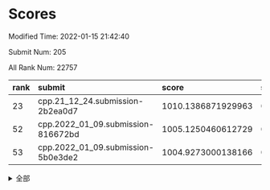 # Scores

Modified Time: 2022-01-15 21:42:40

Submit Num: 205

All Rank Num: 22757

| rank |               submit               |       score        |       sigma        | pk_num |
| :--- | :--------------------------------- | :----------------- | :----------------- | :----- |
| 23   | cpp.21_12_24.submission-2b2ea0d7   | 1010.1386871929963 | 0.7745231347604471 | 449    |
| 52   | cpp.2022_01_09.submission-816672bd | 1005.1250460612729 | 0.722995239977897  | 442    |
| 53   | cpp.2022_01_09.submission-5b0e3de2 | 1004.9273000138166 | 0.7305497851781644 | 440    |


<details>
<summary>全部</summary>

| rank |                 submit                 |       score        |       sigma        | pk_num |
| :--- | :------------------------------------- | :----------------- | :----------------- | :----- |
| 1    | gobigger.level_3.submission_level_3_27 | 1011.4852591352166 | 0.7659375140079937 | 448    |
| 2    | gobigger.level_3.submission_level_3_38 | 1011.4628245572413 | 0.8127081299673855 | 441    |
| 3    | gobigger.level_3.submission_level_3_32 | 1011.3765141522344 | 0.7826383510669311 | 446    |
| 4    | gobigger.level_3.submission_level_3_20 | 1011.2579898358102 | 0.783884354392515  | 446    |
| 5    | gobigger.level_3.submission_level_3_37 | 1010.9693847523857 | 0.7931359417902548 | 439    |
| 6    | gobigger.level_3.submission_level_3_31 | 1010.8539505443842 | 0.7684699134434894 | 440    |
| 7    | gobigger.level_3.submission_level_3_9  | 1010.7820572492611 | 0.7614159156563073 | 444    |
| 8    | gobigger.level_3.submission_level_3_34 | 1010.740042088679  | 0.7716806270532224 | 444    |
| 9    | gobigger.level_3.submission_level_3_25 | 1010.6322538335501 | 0.7643561098900493 | 445    |
| 10   | gobigger.level_3.submission_level_3_43 | 1010.6315735039556 | 0.7662797563884682 | 440    |
| 11   | gobigger.level_3.submission_level_3_15 | 1010.5986157942668 | 0.7654115177288159 | 444    |
| 12   | gobigger.level_3.submission_level_3_47 | 1010.5502617959002 | 0.7599315263023297 | 446    |
| 13   | gobigger.level_3.submission_level_3_11 | 1010.5286203821546 | 0.7720007011396909 | 450    |
| 14   | gobigger.level_3.submission_level_3_10 | 1010.4727480523017 | 0.790206079479341  | 441    |
| 15   | gobigger.level_3.submission_level_3_2  | 1010.4621715308539 | 0.7619967111581903 | 443    |
| 16   | gobigger.level_3.submission_level_3_41 | 1010.4223844601034 | 0.7636709613944869 | 444    |
| 17   | gobigger.level_3.submission_level_3_16 | 1010.4121110629233 | 0.7519893597776576 | 444    |
| 18   | gobigger.level_3.submission_level_3_17 | 1010.4083795890855 | 0.765102481138901  | 444    |
| 19   | gobigger.level_3.submission_level_3_29 | 1010.4054520086422 | 0.7703895879889218 | 443    |
| 20   | gobigger.level_3.submission_level_3_35 | 1010.3777817469423 | 0.7957428732771664 | 447    |
| 21   | gobigger.level_3.submission_level_3_4  | 1010.3575330180478 | 0.7584350830671971 | 449    |
| 22   | gobigger.level_3.submission_level_3_49 | 1010.3014958697364 | 0.7852154400523668 | 444    |
| 23   | cpp.21_12_24.submission-2b2ea0d7       | 1010.1386871929963 | 0.7745231347604471 | 449    |
| 24   | gobigger.level_3.submission_level_3_36 | 1010.0373590559851 | 0.7616815614011867 | 441    |
| 25   | gobigger.level_3.submission_level_3_1  | 1010.0190682354737 | 0.7517433730652744 | 444    |
| 26   | gobigger.level_3.submission_level_3_3  | 1009.9827579956423 | 0.750787349909082  | 445    |
| 27   | gobigger.level_3.submission_level_3_21 | 1009.9059634969872 | 0.7801615306129276 | 439    |
| 28   | gobigger.level_3.submission_level_3_6  | 1009.9033336486434 | 0.7535388879823293 | 448    |
| 29   | gobigger.level_3.submission_level_3_26 | 1009.8840237365084 | 0.7616502124599316 | 442    |
| 30   | gobigger.level_3.submission_level_3_48 | 1009.8166950010689 | 0.7619064049607828 | 443    |
| 31   | gobigger.level_3.submission_level_3_23 | 1009.8157644920143 | 0.7758259862593504 | 449    |
| 32   | gobigger.level_3.submission_level_3_44 | 1009.7698462276346 | 0.7572709793534377 | 445    |
| 33   | gobigger.level_3.submission_level_3_33 | 1009.7659492571063 | 0.7632970243460478 | 445    |
| 34   | gobigger.level_3.submission_level_3_39 | 1009.7327046073533 | 0.7516053522694157 | 436    |
| 35   | gobigger.level_3.submission_level_3_12 | 1009.6971648598307 | 0.7510907007120334 | 442    |
| 36   | gobigger.level_3.submission_level_3_19 | 1009.4640050566021 | 0.7572279141117508 | 438    |
| 37   | gobigger.level_3.submission_level_3_22 | 1009.4625376607979 | 0.7628859216350299 | 442    |
| 38   | gobigger.level_3.submission_level_3_30 | 1009.4177486493076 | 0.7419696269848903 | 445    |
| 39   | gobigger.level_3.submission_level_3_40 | 1009.3634595771242 | 0.72731173969009   | 439    |
| 40   | gobigger.level_3.submission_level_3_8  | 1009.2920387298589 | 0.7738877181505363 | 441    |
| 41   | gobigger.level_3.submission_level_3_7  | 1009.2829229053675 | 0.7679083505579983 | 445    |
| 42   | gobigger.level_3.submission_level_3_18 | 1009.1404090898661 | 0.7582180281389564 | 446    |
| 43   | gobigger.level_3.submission_level_3_24 | 1009.1275559713451 | 0.7637752979095407 | 444    |
| 44   | gobigger.level_3.submission_level_3_5  | 1009.0721468668019 | 0.7546045027462498 | 445    |
| 45   | gobigger.level_3.submission_level_3_0  | 1009.0453949404872 | 0.7483052354623648 | 443    |
| 46   | gobigger.level_3.submission_level_3_14 | 1009.0055525160406 | 0.7564393009847994 | 443    |
| 47   | gobigger.level_3.submission_level_3_28 | 1008.9405370082393 | 0.7533413526432938 | 441    |
| 48   | gobigger.level_3.submission_level_3_13 | 1008.9012507718605 | 0.7606941865138827 | 446    |
| 49   | gobigger.level_3.submission_level_3_46 | 1008.6722836153459 | 0.7584730116605021 | 442    |
| 50   | gobigger.level_3.submission_level_3_45 | 1008.4180661229642 | 0.7376886392867357 | 445    |
| 51   | gobigger.level_3.submission_level_3_42 | 1008.3098228526686 | 0.7354057582879048 | 441    |
| 52   | cpp.2022_01_09.submission-816672bd     | 1005.1250460612729 | 0.722995239977897  | 442    |
| 53   | cpp.2022_01_09.submission-5b0e3de2     | 1004.9273000138166 | 0.7305497851781644 | 440    |
| 54   | gobigger.level_1.submission_level_1_1  | 1004.6814866319847 | 0.713526289693391  | 448    |
| 55   | gobigger.level_1.submission_level_1_38 | 1004.6604711725518 | 0.7195298281623215 | 442    |
| 56   | gobigger.level_1.submission_level_1_13 | 1004.3557748656125 | 0.7204741702919798 | 448    |
| 57   | gobigger.level_1.submission_level_1_2  | 1004.301008275451  | 0.7325524647390013 | 448    |
| 58   | gobigger.level_1.submission_level_1_43 | 1004.2566059318941 | 0.7222032438309474 | 442    |
| 59   | gobigger.level_1.submission_level_1_31 | 1004.2051110896502 | 0.7166538430677026 | 441    |
| 60   | gobigger.level_1.submission_level_1_4  | 1004.1669322130434 | 0.7172815385891745 | 448    |
| 61   | gobigger.level_1.submission_level_1_20 | 1003.9166831277498 | 0.7187287194968075 | 441    |
| 62   | gobigger.level_1.submission_level_1_5  | 1003.9110366072645 | 0.7440738282026534 | 448    |
| 63   | gobigger.level_1.submission_level_1_22 | 1003.8491408188693 | 0.7212695210850871 | 446    |
| 64   | gobigger.level_1.submission_level_1_40 | 1003.8052513066186 | 0.7230948740518495 | 443    |
| 65   | gobigger.level_1.submission_level_1_25 | 1003.6058137873936 | 0.7293150713682665 | 442    |
| 66   | gobigger.level_1.submission_level_1_23 | 1003.595148206934  | 0.7131473321033494 | 448    |
| 67   | gobigger.level_1.submission_level_1_41 | 1003.5837029053147 | 0.717817209847057  | 448    |
| 68   | gobigger.level_1.submission_level_1_17 | 1003.5461609799668 | 0.7145974160839818 | 444    |
| 69   | gobigger.level_1.submission_level_1_35 | 1003.4754467291139 | 0.706841577395853  | 446    |
| 70   | gobigger.level_1.submission_level_1_9  | 1003.4544229569792 | 0.7119161035014931 | 443    |
| 71   | gobigger.level_1.submission_level_1_7  | 1003.4523409553051 | 0.7107925470715797 | 440    |
| 72   | gobigger.level_1.submission_level_1_24 | 1003.3477705099235 | 0.7154121572162735 | 440    |
| 73   | gobigger.level_1.submission_level_1_15 | 1003.3088163520484 | 0.7101056535827502 | 450    |
| 74   | gobigger.level_1.submission_level_1_49 | 1003.2670547410072 | 0.7208575408840654 | 446    |
| 75   | gobigger.level_1.submission_level_1_32 | 1003.2329682399933 | 0.7204133656253753 | 446    |
| 76   | gobigger.level_1.submission_level_1_14 | 1003.2108197798757 | 0.7072168196629712 | 446    |
| 77   | gobigger.level_1.submission_level_1_29 | 1003.1914592581695 | 0.7097636397876711 | 446    |
| 78   | gobigger.level_1.submission_level_1_16 | 1003.1335705781244 | 0.7224037446443669 | 441    |
| 79   | gobigger.level_1.submission_level_1_27 | 1003.111502491999  | 0.7215374335363643 | 440    |
| 80   | gobigger.level_1.submission_level_1_6  | 1003.0633132268003 | 0.7159185512131816 | 446    |
| 81   | gobigger.level_1.submission_level_1_21 | 1003.0246775621499 | 0.7110633234692588 | 442    |
| 82   | gobigger.level_1.submission_level_1_46 | 1002.9719512665756 | 0.719914681026936  | 448    |
| 83   | gobigger.level_1.submission_level_1_47 | 1002.9146011863695 | 0.7207202105991717 | 439    |
| 84   | gobigger.level_1.submission_level_1_28 | 1002.8901382941568 | 0.7160472434932521 | 447    |
| 85   | gobigger.level_1.submission_level_1_26 | 1002.8098613907335 | 0.7148023927932589 | 446    |
| 86   | gobigger.level_1.submission_level_1_45 | 1002.7949321745662 | 0.7103042767013529 | 441    |
| 87   | gobigger.level_1.submission_level_1_18 | 1002.7746928648681 | 0.7181377055973237 | 447    |
| 88   | gobigger.level_1.submission_level_1_30 | 1002.7585084719243 | 0.7112139361105194 | 447    |
| 89   | gobigger.level_1.submission_level_1_37 | 1002.6582095121356 | 0.7113987577170806 | 447    |
| 90   | gobigger.level_1.submission_level_1_44 | 1002.6369505828634 | 0.7080277203779805 | 444    |
| 91   | gobigger.level_1.submission_level_1_39 | 1002.6203031828604 | 0.7068713309372864 | 442    |
| 92   | gobigger.level_1.submission_level_1_42 | 1002.6145987265389 | 0.713899415094722  | 444    |
| 93   | gobigger.level_1.submission_level_1_48 | 1002.578840509217  | 0.7163989874316883 | 440    |
| 94   | gobigger.level_1.submission_level_1_8  | 1002.5772384789058 | 0.7221506601331423 | 442    |
| 95   | gobigger.level_1.submission_level_1_12 | 1002.5721279733057 | 0.7071016487736334 | 445    |
| 96   | gobigger.level_1.submission_level_1_36 | 1002.3007065514147 | 0.7221013920578442 | 445    |
| 97   | gobigger.level_1.submission_level_1_33 | 1002.2869848370907 | 0.7083268879903847 | 440    |
| 98   | gobigger.level_1.submission_level_1_11 | 1002.2092019811809 | 0.6998859638303254 | 447    |
| 99   | gobigger.level_1.submission_level_1_10 | 1002.1581220416069 | 0.729992750308296  | 443    |
| 100  | gobigger.level_1.submission_level_1_34 | 1002.1315396953855 | 0.715413699103339  | 446    |
| 101  | gobigger.level_1.submission_level_1_3  | 1001.9919130418516 | 0.7083911310262594 | 446    |
| 102  | gobigger.level_1.submission_level_1_0  | 1001.6492099251666 | 0.7092203376334839 | 445    |
| 103  | gobigger.level_1.submission_level_1_19 | 1001.5833490136141 | 0.724495282049796  | 445    |
| 104  | gobigger.random.submission_random_18   | 997.1046600542626  | 0.6992432956318144 | 445    |
| 105  | gobigger.random.submission_random_3    | 997.1020435324893  | 0.7057372215179412 | 436    |
| 106  | gobigger.random.submission_random_26   | 996.9833248238641  | 0.7091672761556547 | 443    |
| 107  | gobigger.random.submission_random_33   | 996.9618248358511  | 0.7083695963993394 | 446    |
| 108  | gobigger.random.submission_random_11   | 996.7638689140923  | 0.7076834975178905 | 451    |
| 109  | gobigger.random.submission_random_49   | 996.6822239335082  | 0.7039823349178529 | 443    |
| 110  | gobigger.random.submission_random_28   | 996.4887568149827  | 0.7104292383302738 | 442    |
| 111  | gobigger.random.submission_random_15   | 996.4299334059168  | 0.6987150237540007 | 442    |
| 112  | gobigger.random.submission_random_20   | 996.3034137160076  | 0.6864338996171835 | 446    |
| 113  | gobigger.random.submission_random_32   | 996.3019617635181  | 0.7024925052646972 | 444    |
| 114  | gobigger.random.submission_random_14   | 996.2495265577681  | 0.69677221165356   | 443    |
| 115  | gobigger.random.submission_random_17   | 996.1828071129362  | 0.7091887844955028 | 445    |
| 116  | gobigger.random.submission_random_47   | 996.1823204787432  | 0.7130125777621007 | 446    |
| 117  | gobigger.random.submission_random_42   | 996.1799025171138  | 0.717363544306183  | 440    |
| 118  | gobigger.random.submission_random_24   | 996.1684432908221  | 0.709708707669605  | 437    |
| 119  | gobigger.random.submission_random_6    | 996.1351830005216  | 0.7035876407666015 | 444    |
| 120  | gobigger.random.submission_random_35   | 996.0807536280978  | 0.7169985144010023 | 449    |
| 121  | gobigger.random.submission_random_25   | 996.0695812532441  | 0.711515203170346  | 442    |
| 122  | gobigger.random.submission_random_29   | 996.069048967948   | 0.7083155658512289 | 441    |
| 123  | gobigger.random.submission_random_0    | 996.0377246080482  | 0.710430126596314  | 447    |
| 124  | gobigger.random.submission_random_2    | 996.0254563917662  | 0.7014460176035724 | 446    |
| 125  | gobigger.random.submission_random_8    | 996.0013719828967  | 0.7091399431652036 | 443    |
| 126  | gobigger.random.submission_random_10   | 995.9877822529171  | 0.7102181355794971 | 447    |
| 127  | gobigger.random.submission_random_13   | 995.9801838519245  | 0.7199986373937707 | 442    |
| 128  | gobigger.random.submission_random_21   | 995.9785898892951  | 0.7172098781197906 | 441    |
| 129  | gobigger.random.submission_random_39   | 995.8543622056127  | 0.7055321535931752 | 444    |
| 130  | gobigger.random.submission_random_46   | 995.7964551365792  | 0.7203607768842748 | 442    |
| 131  | gobigger.random.submission_random_40   | 995.790627651907   | 0.7071382511734736 | 442    |
| 132  | gobigger.random.submission_random_22   | 995.7650008927095  | 0.7198820705096874 | 443    |
| 133  | gobigger.random.submission_random_38   | 995.6694584694876  | 0.7154194950949407 | 441    |
| 134  | gobigger.random.submission_random_44   | 995.5686124950442  | 0.7113571459418665 | 448    |
| 135  | gobigger.random.submission_random_43   | 995.5419946276783  | 0.7093903276920208 | 443    |
| 136  | gobigger.random.submission_random_36   | 995.5101424731499  | 0.7130451052714399 | 445    |
| 137  | gobigger.random.submission_random_31   | 995.5057834129459  | 0.7002972334518566 | 441    |
| 138  | gobigger.random.submission_random_41   | 995.4757482253941  | 0.7133213875004991 | 444    |
| 139  | gobigger.random.submission_random_7    | 995.4413627605715  | 0.7112947837446376 | 442    |
| 140  | gobigger.random.submission_random_45   | 995.385453049589   | 0.7143280557385663 | 444    |
| 141  | gobigger.random.submission_random_30   | 995.3754869280015  | 0.7086785404212983 | 449    |
| 142  | gobigger.random.submission_random_48   | 995.365078255835   | 0.7135045175929451 | 441    |
| 143  | gobigger.random.submission_random_1    | 995.3574917980576  | 0.7063584187576502 | 441    |
| 144  | gobigger.random.submission_random_19   | 995.2560915516937  | 0.7131717570681573 | 447    |
| 145  | gobigger.random.submission_random_12   | 995.1767641631819  | 0.6952956825691955 | 445    |
| 146  | gobigger.random.submission_random_9    | 995.0167734770275  | 0.7055321974854268 | 441    |
| 147  | gobigger.random.submission_random_23   | 994.889836085537   | 0.7151235246891626 | 445    |
| 148  | gobigger.random.submission_random_16   | 994.874130389994   | 0.7183002612668382 | 444    |
| 149  | gobigger.random.submission_random_37   | 994.7630478345786  | 0.714805914507728  | 448    |
| 150  | gobigger.random.submission_random_34   | 994.6568745098523  | 0.7059324982694677 | 447    |
| 151  | gobigger.random.submission_random_4    | 994.6530132952929  | 0.7231467943584339 | 445    |
| 152  | gobigger.level_2.submission_level_2_29 | 994.3391482231174  | 0.7302826229047363 | 447    |
| 153  | gobigger.level_2.submission_level_2_31 | 994.3319904277587  | 0.7282864227000188 | 441    |
| 154  | gobigger.level_2.submission_level_2_37 | 994.0692509641946  | 0.7264678200229282 | 443    |
| 155  | gobigger.random.submission_random_5    | 994.0660354351508  | 0.7271146480527694 | 446    |
| 156  | gobigger.level_2.submission_level_2_36 | 993.953333868651   | 0.728701368277522  | 447    |
| 157  | gobigger.random.submission_random_27   | 993.7952019719227  | 0.7115399046980267 | 444    |
| 158  | gobigger.level_2.submission_level_2_10 | 993.6420206846507  | 0.724966178253605  | 443    |
| 159  | gobigger.level_2.submission_level_2_40 | 993.5246667745739  | 0.7376271875877768 | 440    |
| 160  | gobigger.level_2.submission_level_2_39 | 993.4942175116114  | 0.7159107892170673 | 441    |
| 161  | gobigger.level_2.submission_level_2_13 | 993.489375073061   | 0.7330259170924226 | 446    |
| 162  | gobigger.level_2.submission_level_2_46 | 993.4629908220093  | 0.7285651332686179 | 441    |
| 163  | gobigger.level_2.submission_level_2_5  | 993.3461210115738  | 0.7308937584283737 | 440    |
| 164  | gobigger.level_2.submission_level_2_44 | 993.3011439544036  | 0.7481739972737876 | 447    |
| 165  | gobigger.level_2.submission_level_2_3  | 993.1062226225798  | 0.7378041859784523 | 444    |
| 166  | gobigger.level_2.submission_level_2_47 | 993.10550988826    | 0.7405469720170715 | 446    |
| 167  | gobigger.level_2.submission_level_2_1  | 993.103089634747   | 0.7306492136080592 | 447    |
| 168  | gobigger.level_2.submission_level_2_41 | 993.044616518213   | 0.7410852910397083 | 445    |
| 169  | gobigger.level_2.submission_level_2_24 | 992.9097710212043  | 0.7230014866060196 | 446    |
| 170  | gobigger.level_2.submission_level_2_32 | 992.8585381356663  | 0.7451370119887918 | 441    |
| 171  | gobigger.level_2.submission_level_2_7  | 992.7618781634436  | 0.7349173229409836 | 440    |
| 172  | gobigger.level_2.submission_level_2_6  | 992.7573692575469  | 0.7480520392981969 | 440    |
| 173  | gobigger.level_2.submission_level_2_42 | 992.7325951795642  | 0.736227181141329  | 448    |
| 174  | gobigger.level_2.submission_level_2_30 | 992.7112794136237  | 0.7301458935939483 | 443    |
| 175  | gobigger.level_2.submission_level_2_0  | 992.7078485590838  | 0.727353377512829  | 441    |
| 176  | gobigger.level_2.submission_level_2_11 | 992.2212246362608  | 0.7373684408654574 | 451    |
| 177  | gobigger.level_2.submission_level_2_35 | 992.1013622478747  | 0.7357820737900685 | 443    |
| 178  | gobigger.level_2.submission_level_2_34 | 992.0908512164649  | 0.7404141193470928 | 447    |
| 179  | gobigger.level_2.submission_level_2_9  | 992.076329129537   | 0.7380410626970896 | 444    |
| 180  | gobigger.level_2.submission_level_2_17 | 992.0531639548947  | 0.7447040660033161 | 447    |
| 181  | gobigger.level_2.submission_level_2_12 | 991.9760220872123  | 0.757134276803005  | 445    |
| 182  | gobigger.level_2.submission_level_2_45 | 991.8280342114981  | 0.7390971364673413 | 445    |
| 183  | gobigger.level_2.submission_level_2_22 | 991.6028361023833  | 0.7313345200667317 | 441    |
| 184  | gobigger.level_2.submission_level_2_43 | 991.5981631761093  | 0.7386559224684529 | 443    |
| 185  | gobigger.level_2.submission_level_2_21 | 991.5459791914343  | 0.7346409308195166 | 447    |
| 186  | gobigger.level_2.submission_level_2_14 | 991.5167578037288  | 0.7437465858024185 | 446    |
| 187  | gobigger.level_2.submission_level_2_26 | 991.3409676048606  | 0.7568624234806853 | 441    |
| 188  | gobigger.level_2.submission_level_2_27 | 991.2587841467797  | 0.737203551994399  | 447    |
| 189  | gobigger.level_2.submission_level_2_16 | 991.2475125420252  | 0.751482122820593  | 447    |
| 190  | gobigger.level_2.submission_level_2_2  | 991.2258598289317  | 0.7666199990248391 | 447    |
| 191  | gobigger.level_2.submission_level_2_33 | 991.2007734367812  | 0.7543098441437714 | 442    |
| 192  | gobigger.level_2.submission_level_2_28 | 991.1896040329424  | 0.7557043463291249 | 445    |
| 193  | gobigger.level_2.submission_level_2_23 | 991.1728706038492  | 0.7360165157363731 | 447    |
| 194  | gobigger.level_2.submission_level_2_49 | 991.1444476102359  | 0.7595034886040594 | 445    |
| 195  | gobigger.level_2.submission_level_2_8  | 991.138836365315   | 0.7553598202193784 | 445    |
| 196  | gobigger.level_2.submission_level_2_4  | 991.0598356760522  | 0.7509715938697704 | 444    |
| 197  | gobigger.level_2.submission_level_2_19 | 991.0587422962424  | 0.7468198610091663 | 445    |
| 198  | gobigger.level_2.submission_level_2_48 | 990.935241006809   | 0.7481614041005251 | 443    |
| 199  | gobigger.level_2.submission_level_2_25 | 990.8892490725667  | 0.7465978083937561 | 443    |
| 200  | gobigger.level_2.submission_level_2_38 | 990.3775329644754  | 0.7711259421270569 | 447    |
| 201  | gobigger.level_2.submission_level_2_18 | 990.318378842941   | 0.7636860486612054 | 448    |
| 202  | gobigger.level_2.submission_level_2_15 | 990.2293182750797  | 0.7701176301076    | 441    |
| 203  | gobigger.level_2.submission_level_2_20 | 989.1772851754897  | 0.7577089379679468 | 445    |
| 204  | gobigger.none.submission_none_1        | 978.7750107443297  | 1.211942001344931  | 443    |
| 205  | gobigger.none.submission_none_0        | 976.098572423383   | 1.402849066525327  | 444    |

</details>